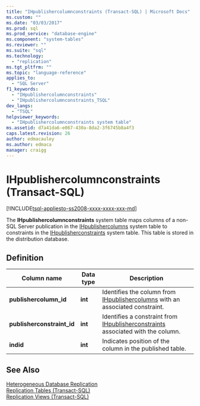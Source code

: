 ```yaml
---
title: "IHpublishercolumnconstraints (Transact-SQL) | Microsoft Docs"
ms.custom: ""
ms.date: "03/03/2017"
ms.prod: sql
ms.prod_service: "database-engine"
ms.component: "system-tables"
ms.reviewer: ""
ms.suite: "sql"
ms.technology: 
  - "replication"
ms.tgt_pltfrm: ""
ms.topic: "language-reference"
applies_to: 
  - "SQL Server"
f1_keywords: 
  - "IHpublishercolumnconstraints"
  - "IHpublishercolumnconstraints_TSQL"
dev_langs: 
  - "TSQL"
helpviewer_keywords: 
  - "IHpublishercolumnconstraints system table"
ms.assetid: d7a41da6-e067-430a-8da2-3f6745b8a4f3
caps.latest.revision: 26
author: edmacauley
ms.author: edmaca
manager: craigg
---
```

# IHpublishercolumnconstraints (Transact-SQL)
[!INCLUDE[tsql-appliesto-ss2008-xxxx-xxxx-xxx-md](../../includes/tsql-appliesto-ss2008-xxxx-xxxx-xxx-md.md)]

  The **IHpublishercolumnconstraints** system table maps columns of a non-SQL Server publication in the [IHpublishercolumns](../../relational-databases/system-tables/ihpublishercolumns-transact-sql.md) system table to constraints in the [IHpublisherconstraints](../../relational-databases/system-tables/ihpublisherconstraints-transact-sql.md) system table. This table is stored in the distribution database.  
  
## Definition  
  
|Column name|Data type|Description|  
|-----------------|---------------|-----------------|  
|**publishercolumn_id**|**int**|Identifies the column from [IHpublishercolumns](../../relational-databases/system-tables/ihpublishercolumns-transact-sql.md) with an associated constraint.|  
|**publisherconstraint_id**|**int**|Identifies a constraint from [IHpublisherconstraints](../../relational-databases/system-tables/ihpublisherconstraints-transact-sql.md) associated with the column.|  
|**indid**|**int**|Indicates position of the column in the published table.|  
  
## See Also  
 [Heterogeneous Database Replication](../../relational-databases/replication/non-sql/heterogeneous-database-replication.md)   
 [Replication Tables &#40;Transact-SQL&#41;](../../relational-databases/system-tables/replication-tables-transact-sql.md)   
 [Replication Views &#40;Transact-SQL&#41;](../../relational-databases/system-views/replication-views-transact-sql.md)  
  
  
